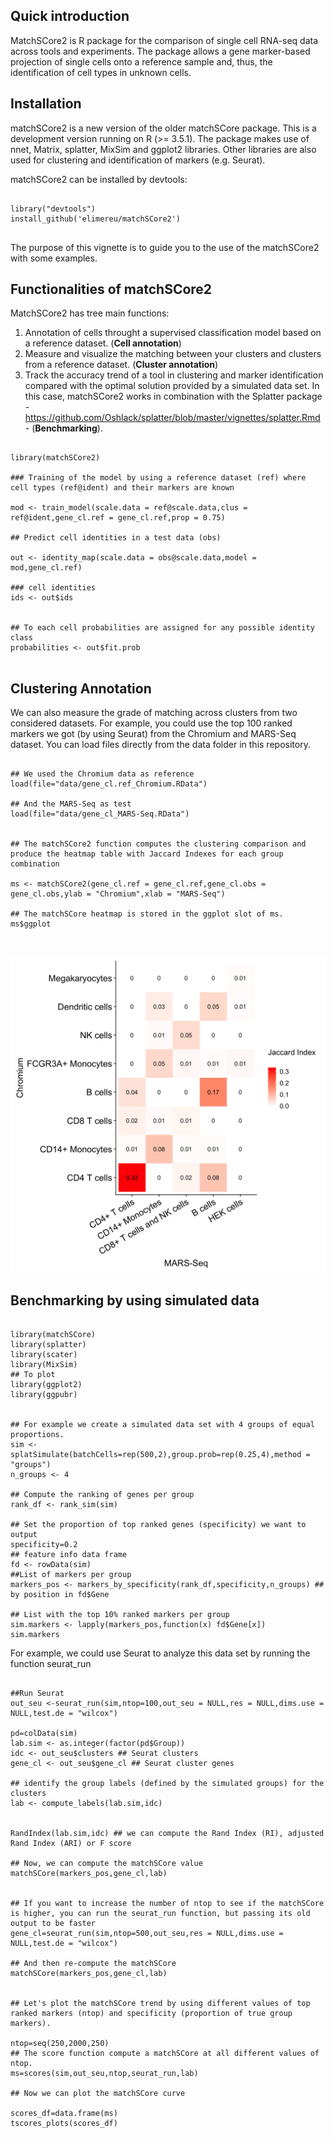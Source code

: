 
## Quick introduction

MatchSCore2 is R package for the comparison of single cell RNA-seq data across tools and experiments. The package allows a gene marker-based projection of single cells onto a reference sample and, thus, the identification of cell types in unknown cells.  

## Installation

matchSCore2 is a new version of the older matchSCore package. 
This is a development version running on R (>= 3.5.1). The package makes use of nnet, Matrix, splatter, MixSim and ggplot2 libraries. Other libraries are also used for clustering and identification of markers (e.g. Seurat).

matchSCore2 can be installed by devtools:

```{r,eval=FALSE}

library("devtools")
install_github('elimereu/matchSCore2')


```

The purpose of this vignette is to guide you to the use of the matchSCore2 with some examples.


## Functionalities of matchSCore2

MatchSCore2 has tree main functions:

1. Annotation of cells throught a supervised classification model based on a reference dataset. (**Cell annotation**) 
2. Measure and visualize the matching between your clusters and clusters from a reference dataset. (**Cluster annotation**) 
3. Track the accuracy trend of a tool in clustering and marker identification compared with the optimal solution provided by a simulated data set. In this case, matchSCore2 works in combination with the Splatter package - https://github.com/Oshlack/splatter/blob/master/vignettes/splatter.Rmd - (**Benchmarking**).

```{r,eval=FALSE}

library(matchSCore2)

### Training of the model by using a reference dataset (ref) where cell types (ref@ident) and their markers are known 

mod <- train_model(scale.data = ref@scale.data,clus = ref@ident,gene_cl.ref = gene_cl.ref,prop = 0.75)

## Predict cell identities in a test data (obs)

out <- identity_map(scale.data = obs@scale.data,model = mod,gene_cl.ref)

### cell identities
ids <- out$ids 


## To each cell probabilities are assigned for any possible identity class
probabilities <- out$fit.prob


```



## Clustering Annotation

We can also measure the grade of matching across clusters from two considered datasets.
For example, you could use the top 100 ranked markers we got (by using Seurat) from the Chromium and MARS-Seq dataset.
You can load files directly from the data folder in this repository. 

```{r,eval=TRUE}

## We used the Chromium data as reference
load(file="data/gene_cl.ref_Chromium.RData")

## And the MARS-Seq as test
load(file="data/gene_cl_MARS-Seq.RData")


## The matchSCore2 function computes the clustering comparison and produce the heatmap table with Jaccard Indexes for each group combination

ms <- matchSCore2(gene_cl.ref = gene_cl.ref,gene_cl.obs = gene_cl.obs,ylab = "Chromium",xlab = "MARS-Seq")

## The matchSCore heatmap is stored in the ggplot slot of ms. 
ms$ggplot



```
![Heatmap](Heatmap.png)


## Benchmarking by using simulated data


```{r,eval=FALSE}

library(matchSCore)
library(splatter)
library(scater)
library(MixSim)
## To plot
library(ggplot2) 
library(ggpubr)


## For example we create a simulated data set with 4 groups of equal proportions. 
sim <- splatSimulate(batchCells=rep(500,2),group.prob=rep(0.25,4),method = "groups")
n_groups <- 4

## Compute the ranking of genes per group
rank_df <- rank_sim(sim)

## Set the proportion of top ranked genes (specificity) we want to output
specificity=0.2
## feature info data frame
fd <- rowData(sim)
##List of markers per group
markers_pos <- markers_by_specificity(rank_df,specificity,n_groups) ## by position in fd$Gene

## List with the top 10% ranked markers per group
sim.markers <- lapply(markers_pos,function(x) fd$Gene[x])
sim.markers

```

For example, we could use Seurat to analyze this data set by running the function seurat_run

```{r,eval=FALSE}

##Run Seurat
out_seu <-seurat_run(sim,ntop=100,out_seu = NULL,res = NULL,dims.use = NULL,test.de = "wilcox")

pd=colData(sim)
lab.sim <- as.integer(factor(pd$Group))
idc <- out_seu$clusters ## Seurat clusters
gene_cl <- out_seu$gene_cl ## Seurat cluster genes

## identify the group labels (defined by the simulated groups) for the clusters 
lab <- compute_labels(lab.sim,idc)


RandIndex(lab.sim,idc) ## we can compute the Rand Index (RI), adjusted Rand Index (ARI) or F score

## Now, we can compute the matchSCore value 
matchSCore(markers_pos,gene_cl,lab)


## If you want to increase the number of ntop to see if the matchSCore is higher, you can run the seurat_run function, but passing its old output to be faster
gene_cl=seurat_run(sim,ntop=500,out_seu,res = NULL,dims.use = NULL,test.de = "wilcox")

## And then re-compute the matchSCore 
matchSCore(markers_pos,gene_cl,lab)


## Let's plot the matchSCore trend by using different values of top ranked markers (ntop) and specificity (proportion of true group markers). 

ntop=seq(250,2000,250)
## The score function compute a matchSCore at all different values of ntop.
ms=scores(sim,out_seu,ntop,seurat_run,lab)

## Now we can plot the matchSCore curve

scores_df=data.frame(ms)
tscores_plots(scores_df)


```



